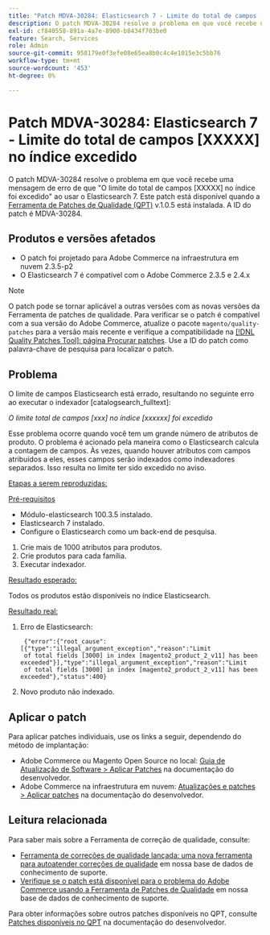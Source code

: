 ```yaml
---
title: "Patch MDVA-30284: Elasticsearch 7 - Limite do total de campos [XXXXX] no índice excedido"
description: O patch MDVA-30284 resolve o problema em que você recebe uma mensagem de erro de que "O limite do total de campos \[XXXXX\] no índice foi excedido" ao usar o Elasticsearch 7. Este patch está disponível quando a [Ferramenta de correções de qualidade (QPT)](/help/announcements/adobe-commerce-announcements/magento-quality-patches-released-new-tool-to-self-serve-quality-patches.md) v.1.0.5 está instalada. A ID do patch é MDVA-30284.
exl-id: cf840558-891a-4a7e-8900-b8434f703be0
feature: Search, Services
role: Admin
source-git-commit: 958179e0f3efe08e65ea8b0c4c4e1015e3c5bb76
workflow-type: tm+mt
source-wordcount: '453'
ht-degree: 0%

---
```


# Patch MDVA-30284: Elasticsearch 7 - Limite do total de campos [XXXXX] no índice excedido

O patch MDVA-30284 resolve o problema em que você recebe uma mensagem de erro de que &quot;O limite do total de campos \[XXXXX\] no índice foi excedido&quot; ao usar o Elasticsearch 7. Este patch está disponível quando a [Ferramenta de Patches de Qualidade (QPT)](/help/announcements/adobe-commerce-announcements/magento-quality-patches-released-new-tool-to-self-serve-quality-patches.md) v.1.0.5 está instalada. A ID do patch é MDVA-30284.

## Produtos e versões afetados

* O patch foi projetado para Adobe Commerce na infraestrutura em nuvem 2.3.5-p2
* O Elasticsearch 7 é compatível com o Adobe Commerce 2.3.5 e 2.4.x

>[!NOTE]
>
>O patch pode se tornar aplicável a outras versões com as novas versões da Ferramenta de patches de qualidade. Para verificar se o patch é compatível com a sua versão do Adobe Commerce, atualize o pacote `magento/quality-patches` para a versão mais recente e verifique a compatibilidade na [[!DNL Quality Patches Tool]: página Procurar patches](https://devdocs.magento.com/quality-patches/tool.html#patch-grid). Use a ID do patch como palavra-chave de pesquisa para localizar o patch.

## Problema

O limite de campos Elasticsearch está errado, resultando no seguinte erro ao executar o indexador \[catalogsearch\_fulltext\]:

*O limite total de campos [xxx] no índice [xxxxxx] foi excedido*

Esse problema ocorre quando você tem um grande número de atributos de produto. O problema é acionado pela maneira como o Elasticsearch calcula a contagem de campos. Às vezes, quando houver atributos com campos atribuídos a eles, esses campos serão indexados como indexadores separados. Isso resulta no limite ter sido excedido no aviso.

<u>Etapas a serem reproduzidas:</u>

<u>Pré-requisitos</u>

* Módulo-elasticsearch 100.3.5 instalado.
* Elasticsearch 7 instalado.
* Configure o Elasticsearch como um back-end de pesquisa.

1. Crie mais de 1000 atributos para produtos.
1. Crie produtos para cada família.
1. Executar indexador.

<u>Resultado esperado:</u>

Todos os produtos estão disponíveis no índice Elasticsearch.

<u>Resultado real:</u>

1. Erro de Elasticsearch:

   ```
    {"error":{"root_cause":[{"type":"illegal_argument_exception","reason":"Limit
    of total fields [3000] in index [magento2_product_2_v11] has been exceeded"}],"type":"illegal_argument_exception","reason":"Limit
    of total fields [3000] in index [magento2_product_2_v11] has been exceeded"},"status":400}
   ```

1. Novo produto não indexado.

## Aplicar o patch

Para aplicar patches individuais, use os links a seguir, dependendo do método de implantação:

* Adobe Commerce ou Magento Open Source no local: [Guia de Atualização de Software > Aplicar Patches](https://devdocs.magento.com/guides/v2.4/comp-mgr/patching/mqp.html) na documentação do desenvolvedor.
* Adobe Commerce na infraestrutura em nuvem: [Atualizações e patches > Aplicar patches](https://devdocs.magento.com/cloud/project/project-patch.html) na documentação do desenvolvedor.

## Leitura relacionada

Para saber mais sobre a Ferramenta de correção de qualidade, consulte:

* [Ferramenta de correções de qualidade lançada: uma nova ferramenta para autoatender correções de qualidade](/help/announcements/adobe-commerce-announcements/magento-quality-patches-released-new-tool-to-self-serve-quality-patches.md) em nossa base de dados de conhecimento de suporte.
* [Verifique se o patch está disponível para o problema do Adobe Commerce usando a Ferramenta de Patches de Qualidade](/help/support-tools/patches-available-in-qpt-tool/check-patch-for-magento-issue-with-magento-quality-patches.md) em nossa base de dados de conhecimento de suporte.

Para obter informações sobre outros patches disponíveis no QPT, consulte [Patches disponíveis no QPT](https://devdocs.magento.com/quality-patches/tool.html#patch-grid) na documentação do desenvolvedor.
